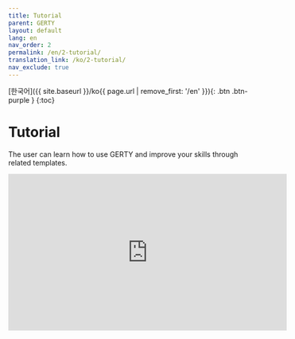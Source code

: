 ```yaml
---
title: Tutorial
parent: GERTY
layout: default
lang: en
nav_order: 2
permalink: /en/2-tutorial/
translation_link: /ko/2-tutorial/
nav_exclude: true
---
```



[한국어]({{ site.baseurl }}/ko{{ page.url | remove_first: '/en' }}){: .btn .btn-purple }
{:toc}

# Tutorial

The user can learn how to use GERTY and improve your skills through related templates.

<iframe width="560" height="315" src="https://www.youtube.com/embed/y1yWQu1PcPM" frameborder="0" allowfullscreen></iframe>
